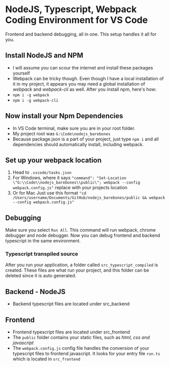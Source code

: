 # NodeJS, Typescript, Webpack Coding Environment for VS Code
Frontend and backend debugging, all in one. This setup handles it all for you.

## Install NodeJS and NPM
* I will assume you can scour the internet and install these packages yourself
* Webpack can be tricky though. Even though I have a local installation of it in my project, it appears you may need a global installation of *webpack* and *webpack-cli* as well. After you install npm, here's how:
* `npm i -g webpack`
* `npm i -g webpack-cli`

## Now install your Npm Dependencies
* In VS Code terminal, make sure you are in your root folder.
* My project root was `G:\Code\nodejs_barebones`
* Because package.json is a part of your project, just type `npm i` and all dependencies should automatically install, including webpack.

## Set up your webpack location
1. Head to `.vscode/tasks.json`
2. For Windows, where it says `"command": "Set-Location \"G:\\Code\\nodejs_barebones\\public\"; webpack --config webpack.config.js"` replace with your projects location
3. Or for Mac
Just use this format `"cd /Users/username/Documents/GitHub/nodejs_barebones/public && webpack --config webpack.config.js"`

## Debugging
Make sure you select `Run All`. This command will run webpack, chrome debugger and node debugger. Now you can debug frontend and backend typescript in the same environment.

### Typescript transpiled source
After you run your application, a folder called `src_typescript_compiled` is created. These files are what run your project, and this folder can be deleted since it is auto generated.

## Backend - NodeJS
* Backend typescript files are located under src_backend

## Frontend
* Frontend typescript files are located under src_frontend
* The `public` folder contains your static files, such as *html, css and javascript*
* The `webpack.config.js` config file handles the conversion of your typescript files to frontend javascript. It looks for your entry file `run.ts` which is located in `src_frontend`